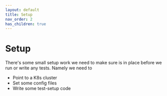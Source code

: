 ```yaml
---
layout: default
title: Setup
nav_order: 2
has_children: true
---
```


# Setup

There's some small setup work we need to make sure is in place before we run or write any tests. Namely we need to

* Point to a K8s cluster
* Set some config files
* Write some test-setup code
